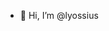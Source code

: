 - 👋 Hi, I’m @lyossius


<!---
lyossius/lyossius is a ✨ special ✨ repository because its `README.md` (this file) appears on your GitHub profile.
You can click the Preview link to take a look at your changes.
--->
